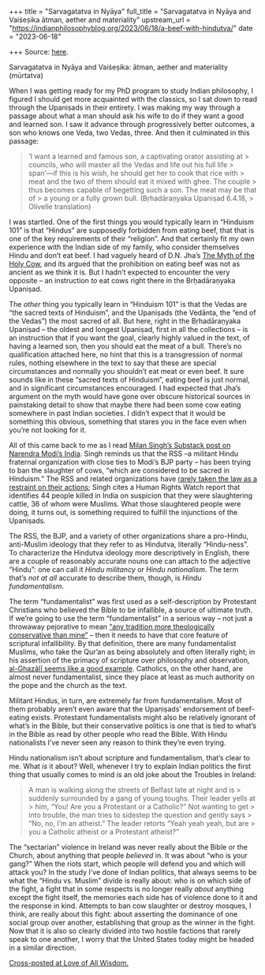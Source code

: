 +++
title = "Sarvagatatva in Nyāya"
full_title = "Sarvagatatva in Nyāya and Vaiśeṣika ātman, aether and materiality"
upstream_url = "https://indianphilosophyblog.org/2023/06/18/a-beef-with-hindutva/"
date = "2023-06-18"

+++
Source: [here](https://indianphilosophyblog.org/2023/06/18/a-beef-with-hindutva/).

Sarvagatatva in Nyāya and Vaiśeṣika: ātman, aether and materiality (mūrtatva)

When I was getting ready for my PhD program to study Indian philosophy, I figured I should get more acquainted with the classics, so I sat down to read through the Upaniṣads in their entirety. I was making my way through a passage about what a man should ask his wife to do if they want a good and learned son. I saw it advance through progressively better outcomes, a son who knows one Veda, two Vedas, three. And then it culminated in this passage:

> ‘I want a learned and famous son, a captivating orator assisting at > councils, who will master all the Vedas and life out his full life > span’—if this is his wish, he should get her to cook that rice with > meat and the two of them should eat it mixed with ghee. The couple > thus becomes capable of begetting such a son. The meat may be that of > a young or a fully grown bull. (Bṛhadāraṇyaka Upaniṣad 6.4.18, > Olivelle translation)

I was startled. One of the first things you would typically learn in “Hinduism 101” is that “Hindus” are supposedly forbidden from eating beef, that that is one of the key requirements of their “religion”. And that certainly fit my own experience with the Indian side of my family, who consider themselves Hindu and don’t eat beef. I had vaguely heard of D.N. Jha’s [The Myth of the Holy Cow](https://archive.org/details/TheMythOfHolyCowJha), and its argued that the prohibition on eating beef was not as ancient as we think it is. But I hadn’t expected to encounter the very opposite – an instruction *to* eat cows right there in the Brḥadāraṇyaka Upaniṣad.

The *other* thing you typically learn in “Hinduism 101” is that the Vedas are “the sacred texts of Hinduism”, and the Upaniṣads (the Vedānta, the “end of the Vedas”) the most sacred of all. But here, right in the Bṛhadāraṇyaka Upaniṣad – the oldest and longest Upaniṣad, first in all the collections – is an instruction that if you want the goal, clearly highly valued in the text, of having a learned son, then you should eat the meat of a bull. There’s no qualification attached here, no hint that this is a transgression of normal rules, nothing elsewhere in the text to say that these are special circumstances and normally you shouldn’t eat meat or even beef. It sure sounds like in these “sacred texts of Hinduism”, eating beef is just normal, and in significant circumstances encouraged. I had expected that Jha’s argument on the myth would have gone over obscure historical sources in painstaking detail to show that maybe there had been some cow eating somewhere in past Indian societies. I didn’t expect that it would be something this obvious, something that stares you in the face even when you’re not looking for it.

All of this came back to me as I read [Milan Singh’s Substack post on Narendra Modi’s India](https://www.slowboring.com/p/modi). Singh reminds us that the RSS –a militant Hindu fraternal organization with close ties to Modi’s BJP party – has been trying to ban the slaughter of cows, “which are considered to be sacred in Hinduism.” The RSS and related organizations have [rarely taken the law as a restraint on their actions](https://rpl.hds.harvard.edu/religion-context/case-studies/violence-peace/destruction-ayodhya-mosque); Singh cites a Human Rights Watch report that identifies 44 people killed in India on suspicion that they were slaughtering cattle, 36 of whom were Muslims. What those slaughtered people were doing, it turns out, is something required to fulfill the injunctions of the Upaniṣads.

The RSS, the BJP, and a variety of other organizations share a pro-Hindu, anti-Muslim ideology that they refer to as Hindutva, literally “Hindu-ness”. To characterize the Hindutva ideology more descriptively in English, there are a couple of reasonably accurate nouns one can attach to the adjective “Hindu”: one can call it *Hindu militancy* or *Hindu nationalism*. The term that’s *not at all* accurate to describe them, though, is *Hindu fundamentalism*.

The term “fundamentalist” was first used as a self-description by Protestant Christians who believed the Bible to be infallible, a source of ultimate truth. If we’re going to use the term “fundamentalist” in a serious way – not just a throwaway pejorative to mean [“any tradition more theologically conservative than mine”]((https://loveofallwisdom.com/blog/2009/09/youre-no-buddhist/)) – then it needs to have that core feature of scriptural infallibility. By that definition, there are many fundamentalist Muslims, who take the Qur’an as being absolutely and often literally right; in his assertion of the primacy of scripture over philosophy and observation, [al-Ghazālī seems like a good example](https://loveofallwisdom.com/blog/2020/11/how-a-fundamentalist-gave-us-fallibilism/). Catholics, on the other hand, are almost never fundamentalist, since they place at least as much authority on the pope and the church as the text.

Militant Hindus, in turn, are extremely far from fundamentalism. Most of them probably aren’t even aware that the Upaniṣads’ endorsement of beef-eating exists. Protestant fundamentalists might also be relatively ignorant of what’s in the Bible, but their conservative politics is one that is tied to what’s in the Bible as read by other people who read the Bible. With Hindu nationalists I’ve never seen any reason to think they’re even trying.

Hindu nationalism isn’t about scripture and fundamentalism, that’s clear to me. What *is* it about? Well, whenever I try to explain Indian politics the first thing that usually comes to mind is an old joke about the Troubles in Ireland:

> A man is walking along the streets of Belfast late at night and is > suddenly surrounded by a gang of young toughs. Their leader yells at > him, “You! Are you a Protestant or a Catholic?” Not wanting to get > into trouble, the man tries to sidestep the question and gently says > “No, no, I’m an atheist.” The leader retorts “Yeah yeah yeah, but are > you a Catholic atheist or a Protestant atheist?”

The “sectarian” violence in Ireland was never really about the Bible or the Church, about anything that people *believed* in. It was about “who is your gang?” When the riots start, which people will defend you and which will attack you? In the study I’ve done of Indian politics, that always seems to be what the “Hindu vs. Muslim” divide is really about: who is on which side of the fight, a fight that in some respects is no longer really *about* anything except the fight itself, the memories each side has of violence done to it and the response in kind. Attempts to ban cow slaughter or destroy mosques, I think, are really about this fight: about asserting the dominance of one social group over another, establishing that group as the winner in the fight. Now that it is also so clearly divided into two hostile factions that rarely speak to one another, I worry that the United States today might be headed in a similar direction.

[Cross-posted at Love of All Wisdom.](https://loveofallwisdom.com/blog/2023/06/a-beef-with-hindutva)
